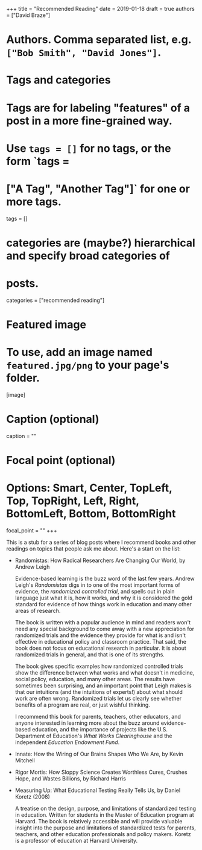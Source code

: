 +++
title = "Recommended Reading"
date = 2019-01-18
draft = true
authors = ["David Braze"]
# Authors. Comma separated list, e.g. `["Bob Smith", "David Jones"]`.

# Tags and categories

# Tags are for labeling "features" of a post in a more fine-grained way.
# Use `tags = []` for no tags, or the form `tags =
#  ["A Tag", "Another Tag"]` for one or more tags.

tags = []

# categories are (maybe?) hierarchical and specify broad categories of
# posts.

categories = ["recommended reading"]

# Featured image
# To use, add an image named `featured.jpg/png` to your page's folder.
[image]
  # Caption (optional)
  caption = ""

  # Focal point (optional)
  # Options: Smart, Center, TopLeft, Top, TopRight, Left, Right, BottomLeft, Bottom, BottomRight
  focal_point = ""
+++

This is a stub for a series of blog posts where I recommend books and
other readings on topics that people ask me about. Here's a start on
the list:

* Randomistas: How Radical Researchers Are Changing Our World, by
  Andrew Leigh
  
  Evidence-based learning is the buzz word of the last few
  years. Andrew Leigh's *Randomistas* digs in to one of the most
  important forms of evidence, the *randomized controlled trial*, and
  spells out in plain language just what it is, how it works, and why
  it is considered the gold standard for evidence of how things work
  in education and many other areas of research.
   
  The book is written with a popular audience in mind and readers
  won't need any special background to come away with a new
  appreciation for randomized trials and the evidence they provide for
  what is and isn't effective in educational policy and classroom
  practice. That said, the book does not focus on educational research
  in particular. It is about randomized trials in general, and that is
  one of its strengths. 
  
  The book gives specific examples how randomized controlled trials
  show the difference between what works and what doesn't in medicine,
  social policy, education, and many other areas. The results have
  sometimes been surprising, and an important point that Leigh makes
  is that our intuitions (and the intuitions of experts!) about what
  should work are often wrong. Randomized trials let us clearly see
  whether benefits of a program are real, or just wishful thinking.
  
  I recommend this book for parents, teachers, other educators, and
  anyone interested in learning more about the buzz around
  evidence-based education, and the importance of projects like the
  U.S. Department of Education's *What Works Clearinghouse* and the
  independent *Education Endowment Fund*.
   
   



* Innate: How the Wiring of Our Brains Shapes Who We Are, by Kevin
  Mitchell
  
* Rigor Mortis: How Sloppy Science Creates Worthless Cures, Crushes
  Hope, and Wastes Billions, by Richard Harris

* Measuring Up: What Educational Testing Really Tells Us, by Daniel
  Koretz (2008)
  
  A treatise on the design, purpose, and limitations of standardized
  testing in education. Written for students in the Master of
  Education program at Harvard. The book is relatively accessible and
  will provide valuable insight into the purpose and limitations of
  standardized tests for parents, teachers, and other education
  professionals and policy makers. Koretz is a professor of education
  at Harvard University.



